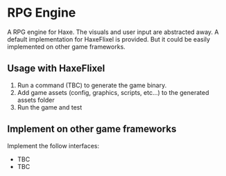 # RPG Engine

A RPG engine for Haxe. The visuals and user input are abstracted away. 
A default implementation for HaxeFlixel is provided. 
But it could be easily implemented on other game frameworks.

## Usage with HaxeFlixel

1. Run a command (TBC) to generate the game binary. 
2. Add game assets (config, graphics, scripts, etc...) to the generated assets folder
3. Run the game and test

## Implement on other game frameworks

Implement the follow interfaces:
- TBC
- TBC